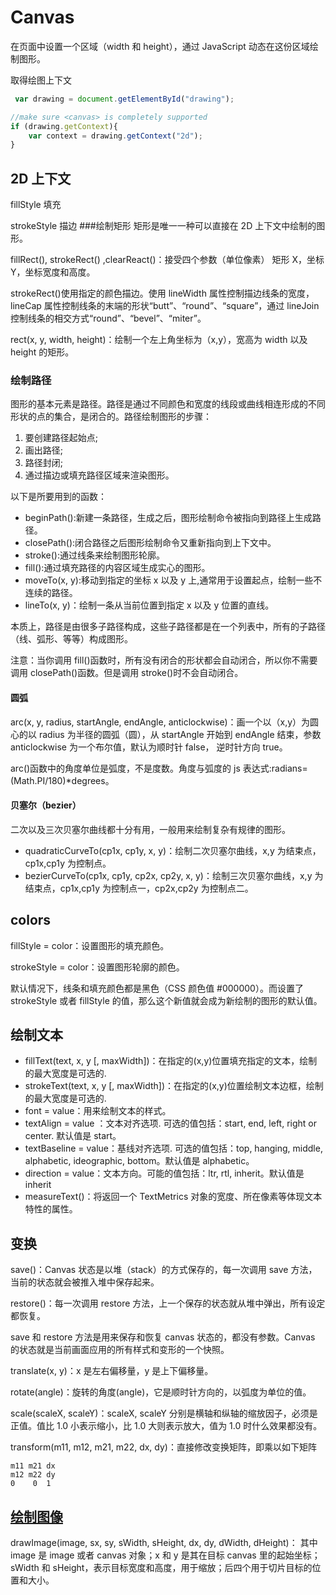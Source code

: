# Canvas

在页面中设置一个区域（width 和 height），通过 JavaScript 动态在这份区域绘制图形。

取得绘图上下文

```js
 var drawing = document.getElementById("drawing");

//make sure <canvas> is completely supported
if (drawing.getContext){
    var context = drawing.getContext("2d");
}
```

## 2D 上下文

fillStyle 填充

strokeStyle 描边 ###绘制矩形
矩形是唯一一种可以直接在 2D 上下文中绘制的图形。

fillRect(), strokeRect() ,clearReact()：接受四个参数（单位像素）
矩形 X，坐标 Y，坐标宽度和高度。

strokeRect()使用指定的颜色描边。使用 lineWidth 属性控制描边线条的宽度，lineCap 属性控制线条的末端的形状“butt”、“round”、“square”，通过 lineJoin 控制线条的相交方式“round”、“bevel”、“miter”。

rect(x, y, width, height)：绘制一个左上角坐标为（x,y），宽高为 width 以及 height 的矩形。

### 绘制路径

图形的基本元素是路径。路径是通过不同颜色和宽度的线段或曲线相连形成的不同形状的点的集合，是闭合的。路径绘制图形的步骤：

1. 要创建路径起始点;
2. 画出路径;
3. 路径封闭;
4. 通过描边或填充路径区域来渲染图形。

以下是所要用到的函数：

- beginPath():新建一条路径，生成之后，图形绘制命令被指向到路径上生成路径。
- closePath():闭合路径之后图形绘制命令又重新指向到上下文中。
- stroke():通过线条来绘制图形轮廓。
- fill():通过填充路径的内容区域生成实心的图形。
- moveTo(x, y):移动到指定的坐标 x 以及 y 上,通常用于设置起点，绘制一些不连续的路径。
- lineTo(x, y)：绘制一条从当前位置到指定 x 以及 y 位置的直线。

本质上，路径是由很多子路径构成，这些子路径都是在一个列表中，所有的子路径（线、弧形、等等）构成图形。

注意：当你调用 fill()函数时，所有没有闭合的形状都会自动闭合，所以你不需要调用 closePath()函数。但是调用 stroke()时不会自动闭合。

#### 圆弧

arc(x, y, radius, startAngle, endAngle, anticlockwise)：画一个以（x,y）为圆心的以 radius 为半径的圆弧（圆），从 startAngle 开始到 endAngle 结束，参数 anticlockwise 为一个布尔值，默认为顺时针 false， 逆时针方向 true。

arc()函数中的角度单位是弧度，不是度数。角度与弧度的 js 表达式:radians=(Math.PI/180)\*degrees。

#### 贝塞尔（bezier）

二次以及三次贝塞尔曲线都十分有用，一般用来绘制复杂有规律的图形。

- quadraticCurveTo(cp1x, cp1y, x, y)：绘制二次贝塞尔曲线，x,y 为结束点，cp1x,cp1y 为控制点。
- bezierCurveTo(cp1x, cp1y, cp2x, cp2y, x, y)：绘制三次贝塞尔曲线，x,y 为结束点，cp1x,cp1y 为控制点一，cp2x,cp2y 为控制点二。

## colors

fillStyle = color：设置图形的填充颜色。

strokeStyle = color：设置图形轮廓的颜色。

默认情况下，线条和填充颜色都是黑色（CSS 颜色值 #000000）。而设置了 strokeStyle 或者 fillStyle 的值，那么这个新值就会成为新绘制的图形的默认值。

## 绘制文本

- fillText(text, x, y [, maxWidth])：在指定的(x,y)位置填充指定的文本，绘制的最大宽度是可选的.
- strokeText(text, x, y [, maxWidth])：在指定的(x,y)位置绘制文本边框，绘制的最大宽度是可选的.
- font = value：用来绘制文本的样式。
- textAlign = value ：文本对齐选项. 可选的值包括：start, end, left, right or center. 默认值是 start。
- textBaseline = value：基线对齐选项. 可选的值包括：top, hanging, middle, alphabetic, ideographic, bottom。默认值是 alphabetic。
- direction = value：文本方向。可能的值包括：ltr, rtl, inherit。默认值是 inherit
- measureText()：将返回一个 TextMetrics 对象的宽度、所在像素等体现文本特性的属性。

## 变换

save()：Canvas 状态是以堆（stack）的方式保存的，每一次调用 save 方法，当前的状态就会被推入堆中保存起来。

restore()：每一次调用 restore 方法，上一个保存的状态就从堆中弹出，所有设定都恢复。

save 和 restore 方法是用来保存和恢复 canvas 状态的，都没有参数。Canvas 的状态就是当前画面应用的所有样式和变形的一个快照。

translate(x, y)：x 是左右偏移量，y 是上下偏移量。

rotate(angle)：旋转的角度(angle)，它是顺时针方向的，以弧度为单位的值。

scale(scaleX, scaleY)：scaleX, scaleY 分别是横轴和纵轴的缩放因子，必须是正值。值比 1.0 小表示缩小，比 1.0 大则表示放大，值为 1.0 时什么效果都没有。

transform(m11, m12, m21, m22, dx, dy)：直接修改变换矩阵，即乘以如下矩阵

    m11 m21 dx
    m12 m22 dy
    0    0  1

## [绘制图像](https://developer.mozilla.org/zh-CN/docs/Web/API/Canvas_API/Tutorial/Using_images)

drawImage(image, sx, sy, sWidth, sHeight, dx, dy, dWidth, dHeight)：
其中 image 是 image 或者 canvas 对象；x 和 y 是其在目标 canvas 里的起始坐标；sWidth 和 sHeight，表示目标宽度和高度，用于缩放；后四个用于切片目标的位置和大小。
